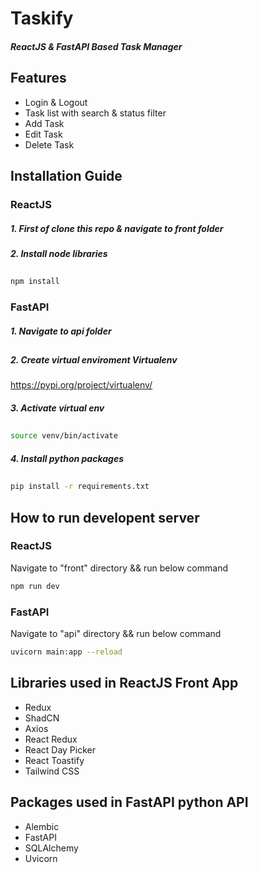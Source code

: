 # Taskify
##### _ReactJS & FastAPI Based Task Manager_

##
##
 ## Features
- Login & Logout
- Task list with search & status filter
- Add  Task
- Edit Task
- Delete Task

##
 ## Installation Guide
 ### ReactJS
 
##### 1. First of clone this repo & navigate to front folder
##### 2. Install node libraries
##
 ```sh
npm install  
```
 ### FastAPI
##### 1. Navigate to api folder
##
##### 2. Create virtual enviroment Virtualenv 
https://pypi.org/project/virtualenv/
##### 3. Activate virtual env
##
 ```sh
source venv/bin/activate
```


##### 4. Install python packages
##
 ```sh
pip install -r requirements.txt
```

## How to run developent server

### ReactJS
Navigate to "front" directory && run below command
```sh
npm run dev
```
 ### FastAPI
Navigate to "api" directory && run below command
```sh
uvicorn main:app --reload
```
  
## Libraries used in ReactJS Front App
- Redux  
- ShadCN 
- Axios  
- React Redux
- React Day Picker
- React Toastify 
- Tailwind CSS 


 ## Packages used in FastAPI python API
- Alembic
- FastAPI
- SQLAlchemy
- Uvicorn

 
 
  
